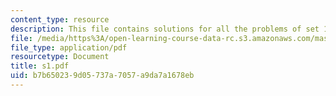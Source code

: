 ```yaml
---
content_type: resource
description: This file contains solutions for all the problems of set 1.
file: /media/https%3A/open-learning-course-data-rc.s3.amazonaws.com/mas-865j-quantum-information-science-spring-2006/b7b650239d05737a7057a9da7a1678eb_s1.pdf
file_type: application/pdf
resourcetype: Document
title: s1.pdf
uid: b7b65023-9d05-737a-7057-a9da7a1678eb
---
```

